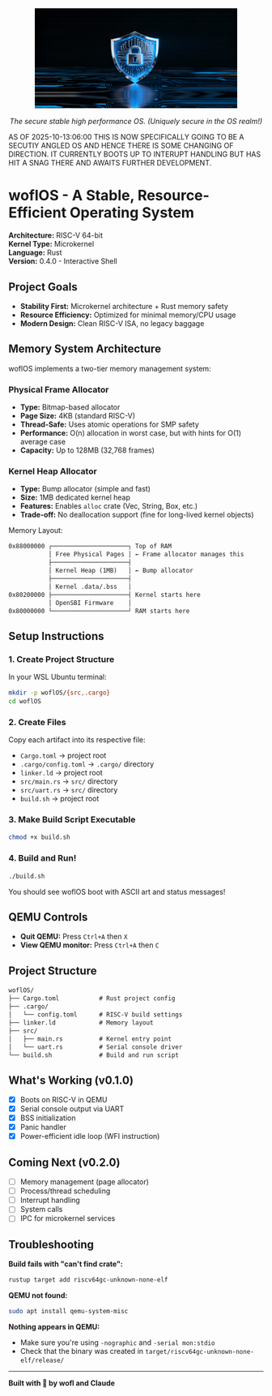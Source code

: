 <div align="center"><img src="https://github.com/whisprer-specops/woflOS/blob/main/assets/woflOS.png?raw=true" width="400" alt="woflOS banner"><p><i>The secure stable high performance OS. (Uniquely secure in the OS realm!)</i></p></div>

AS OF 2025-10-13:06:00 THIS IS NOW SPECIFICALLY GOING TO BE A SECUTIY ANGLED OS AND HENCE THERE IS SOME CHANGING OF DIRECTION. IT CURRENTLY BOOTS UP TO INTERUPT HANDLING BUT HAS HIT A SNAG THERE AND AWAITS FURTHER DEVELOPMENT.

# woflOS - A Stable, Resource-Efficient Operating System

**Architecture:** RISC-V 64-bit  
**Kernel Type:** Microkernel  
**Language:** Rust  
**Version:** 0.4.0 - Interactive Shell

## Project Goals

- **Stability First:** Microkernel architecture + Rust memory safety
- **Resource Efficiency:** Optimized for minimal memory/CPU usage
- **Modern Design:** Clean RISC-V ISA, no legacy baggage

## Memory System Architecture

woflOS implements a two-tier memory management system:

### Physical Frame Allocator
- **Type:** Bitmap-based allocator
- **Page Size:** 4KB (standard RISC-V)
- **Thread-Safe:** Uses atomic operations for SMP safety
- **Performance:** O(n) allocation in worst case, but with hints for O(1) average case
- **Capacity:** Up to 128MB (32,768 frames)

### Kernel Heap Allocator  
- **Type:** Bump allocator (simple and fast)
- **Size:** 1MB dedicated kernel heap
- **Features:** Enables `alloc` crate (Vec, String, Box, etc.)
- **Trade-off:** No deallocation support (fine for long-lived kernel objects)

Memory Layout:
```
0x88000000 ┌─────────────────────┐ Top of RAM
           │ Free Physical Pages │ ← Frame allocator manages this
           ├─────────────────────┤
           │ Kernel Heap (1MB)   │ ← Bump allocator
           ├─────────────────────┤
           │ Kernel .data/.bss   │
0x80200000 ├─────────────────────┤ Kernel starts here
           │ OpenSBI Firmware    │
0x80000000 └─────────────────────┘ RAM starts here
```

## Setup Instructions

### 1. Create Project Structure

In your WSL Ubuntu terminal:

```bash
mkdir -p woflOS/{src,.cargo}
cd woflOS
```

### 2. Create Files

Copy each artifact into its respective file:
- `Cargo.toml` → project root
- `.cargo/config.toml` → `.cargo/` directory
- `linker.ld` → project root
- `src/main.rs` → `src/` directory
- `src/uart.rs` → `src/` directory
- `build.sh` → project root

### 3. Make Build Script Executable

```bash
chmod +x build.sh
```

### 4. Build and Run!

```bash
./build.sh
```

You should see woflOS boot with ASCII art and status messages!

## QEMU Controls

- **Quit QEMU:** Press `Ctrl+A` then `X`
- **View QEMU monitor:** Press `Ctrl+A` then `C`

## Project Structure

```
woflOS/
├── Cargo.toml           # Rust project config
├── .cargo/
│   └── config.toml      # RISC-V build settings
├── linker.ld            # Memory layout
├── src/
│   ├── main.rs          # Kernel entry point
│   └── uart.rs          # Serial console driver
└── build.sh             # Build and run script
```

## What's Working (v0.1.0)

- [x] Boots on RISC-V in QEMU
- [x] Serial console output via UART
- [x] BSS initialization
- [x] Panic handler
- [x] Power-efficient idle loop (WFI instruction)

## Coming Next (v0.2.0)

- [ ] Memory management (page allocator)
- [ ] Process/thread scheduling
- [ ] Interrupt handling
- [ ] System calls
- [ ] IPC for microkernel services

## Troubleshooting

**Build fails with "can't find crate":**
```bash
rustup target add riscv64gc-unknown-none-elf
```

**QEMU not found:**
```bash
sudo apt install qemu-system-misc
```

**Nothing appears in QEMU:**
- Make sure you're using `-nographic` and `-serial mon:stdio`
- Check that the binary was created in `target/riscv64gc-unknown-none-elf/release/`

---

**Built with 🐺 by wofl and Claude**
